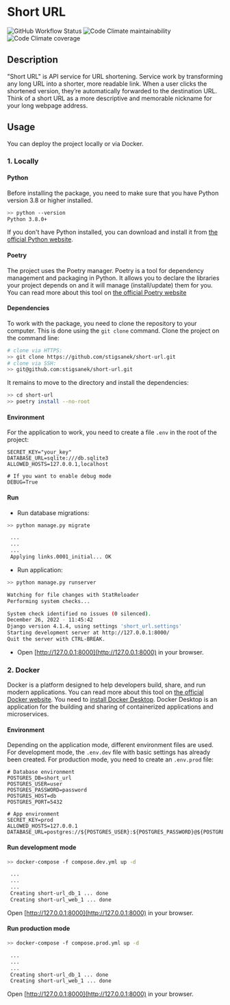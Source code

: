 # Short URL

![GitHub Workflow Status](https://img.shields.io/github/actions/workflow/status/stigsanek/short-url/pyci.yml?branch=main)
![Code Climate maintainability](https://img.shields.io/codeclimate/maintainability/stigsanek/short-url)
![Code Climate coverage](https://img.shields.io/codeclimate/coverage/stigsanek/short-url)

## Description

"Short URL" is API service for URL shortening. Service work by transforming any long URL into a shorter, more readable link. When a user clicks the shortened version, they’re automatically forwarded to the destination URL. Think of a short URL as a more descriptive and memorable nickname for your long webpage address.

## Usage

You can deploy the project locally or via Docker.

### 1. Locally

#### Python

Before installing the package, you need to make sure that you have Python version 3.8 or higher installed.

```bash
>> python --version
Python 3.8.0+
```

If you don't have Python installed, you can download and install it
from [the official Python website](https://www.python.org/downloads/).

#### Poetry

The project uses the Poetry manager. Poetry is a tool for dependency management and packaging in Python. It allows you
to declare the libraries your project depends on and it will manage (install/update) them for you. You can read more
about this tool on [the official Poetry website](https://python-poetry.org/)

#### Dependencies

To work with the package, you need to clone the repository to your computer. This is done using the `git clone` command.
Clone the project on the command line:

```bash
# clone via HTTPS:
>> git clone https://github.com/stigsanek/short-url.git
# clone via SSH:
>> git@github.com:stigsanek/short-url.git
```

It remains to move to the directory and install the dependencies:

```bash
>> cd short-url
>> poetry install --no-root
```

#### Environment

For the application to work, you need to create a file `.env` in the root of the project:

```
SECRET_KEY="your_key"
DATABASE_URL=sqlite:///db.sqlite3
ALLOWED_HOSTS=127.0.0.1,localhost

# If you want to enable debug mode
DEBUG=True
```

#### Run

* Run database migrations:

```bash
>> python manage.py migrate

 ...
 ...
 ...
 Applying links.0001_initial... OK
```

* Run application:

```bash
>> python manage.py runserver

Watching for file changes with StatReloader
Performing system checks...

System check identified no issues (0 silenced).
December 26, 2022 - 11:45:42
Django version 4.1.4, using settings 'short_url.settings'
Starting development server at http://127.0.0.1:8000/    
Quit the server with CTRL-BREAK.
```

* Open [http://127.0.0.1:8000](http://127.0.0.1:8000) in your browser.

### 2. Docker

Docker is a platform designed to help developers build, share, and run modern applications.
You can read more about this tool on [the official Docker website](https://www.docker.com/).
You need to [install Docker Desktop](https://www.docker.com/products/docker-desktop/).
Docker Desktop is an application for the building and sharing of containerized applications and microservices.

#### Environment

Depending on the application mode, different environment files are used.
For development mode, the `.env.dev` file with basic settings has already been created.
For production mode, you need to create an `.env.prod` file:

```
# Database environment
POSTGRES_DB=short_url
POSTGRES_USER=user
POSTGRES_PASSWORD=password
POSTGRES_HOST=db
POSTGRES_PORT=5432

# App environment
SECRET_KEY=prod
ALLOWED_HOSTS=127.0.0.1
DATABASE_URL=postgres://${POSTGRES_USER}:${POSTGRES_PASSWORD}@${POSTGRES_HOST}:${POSTGRES_PORT}/${POSTGRES_DB}
```

#### Run development mode

```bash
>> docker-compose -f compose.dev.yml up -d

 ...
 ...
 ...
 Creating short-url_db_1 ... done
 Creating short-url_web_1 ... done
```

Open [http://127.0.0.1:8000](http://127.0.0.1:8000) in your browser.

#### Run production mode

```bash
>> docker-compose -f compose.prod.yml up -d

 ...
 ...
 ...
 Creating short-url_db_1 ... done
 Creating short-url_web_1 ... done
```

Open [http://127.0.0.1:8000](http://127.0.0.1:8000) in your browser.
